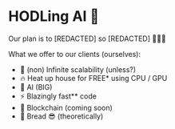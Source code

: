 # HODLing AI 🤖

Our plan is to \[REDACTED] so \[REDACTED] 🚀🚀🔥

What we offer to our clients (ourselves):
- 🚀 (non) Infinite scalability (unless?)
- 🔥 Heat up house for FREE* using CPU / GPU
- 🤖 AI (BIG)
- ⚡ Blazingly fast** code
- 🔗 Blockchain (coming soon)
- 💸 Bread 😎 (theoretically)
